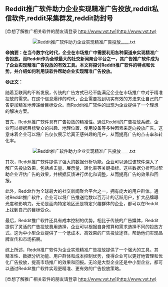 ## **Reddit推广软件助力企业实现精准广告投放,reddit私信软件,reddit采集群发,reddit防封号**

[😍想了解推广相关软件的朋友请登录 http://www.vst.tw](http://www.vst.tw)

 <center><img src="https://vst.tw/MP4/tuiguang/png/2.png" alt="Reddit推广软件助力企业实现精准广告投放____.txt"></center>

**😄摘要：在当今数字化时代，企业在市场推广中需要利用各种渠道来实现精准广告投放。而Reddit作为全球最大的社交新闻聚合平台之一，其广告推广软件成为了企业实现精准广告投放的有效工具。本文将探讨Reddit推广软件的特点和优势，并介绍如何利用该软件帮助企业实现精准广告投放。**

**😄正文：**

随着互联网的不断发展，传统的广告方式已经不能满足企业在市场推广中对于精准投放的需求。在这个信息爆炸的时代，企业需要找到切实有效的方法来让自己的广告更加精准地传递给目标受众。而Reddit推广软件的出现为企业提供了一个理想的解决方案。

首先，Reddit推广软件具有广告投放的精准性。通过Reddit的广告投放系统，企业可以根据目标受众的兴趣、地理位置、使用设备等多种因素来定向投放广告。这意味着企业可以将广告仅仅展示给真正感兴趣的用户，从而提高广告的点击率和转化率。

 <center><img src="https://vst.tw/MP4/tuiguang/png/6.png" alt="Reddit推广软件助力企业实现精准广告投放____.txt"></center>

其次，Reddit推广软件提供了强大的数据分析功能。企业可以通过该软件深入了解广告投放效果，包括点击量、展示量、转化率等关键指标。这些数据分析可以帮助企业评估广告的效果，并根据反馈进行优化和调整，从而提高广告的效果和回报。

此外，Reddit作为全球最大的社交新闻聚合平台之一，拥有庞大的用户群体。通过Reddit推广软件，企业可以将广告推送给数以百万计的活跃用户，扩大品牌曝光度和影响力。无论是面向特定地区还是特定兴趣群体的企业，都可以在Reddit上找到自己的目标受众。

最后，Reddit推广软件还具有成本控制的优势。相比于传统的广告媒体，Reddit提供了灵活的广告投放费用选择，企业可以根据自身预算和需求选择不同的投放方式。这为中小型企业提供了一个低成本、高效果的广告投放途径，帮助他们实现品牌宣传和市场拓展。

综上所述，Reddit推广软件为企业实现精准广告投放提供了一个强大的工具。其精准性、数据分析功能、用户群体和成本控制优势，使得企业可以更好地管理和优化广告投放，提高市场推广的效果和回报。无论是大型企业还是中小型企业，都可以通过Reddit推广软件实现更精准、更有效的广告投放策略。

[😍想了解推广相关软件的朋友请登录 http://www.vst.tw](http://www.vst.tw)



